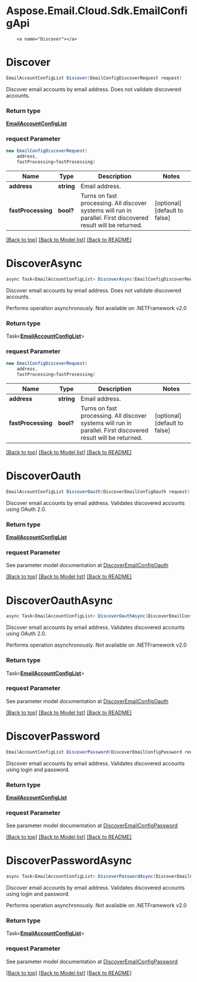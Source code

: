# Aspose.Email.Cloud.Sdk.EmailConfigApi

        ﻿<a name="Discover"></a>
# Discover

```csharp
EmailAccountConfigList Discover(EmailConfigDiscoverRequest request)
```

Discover email accounts by email address. Does not validate discovered accounts.             

### Return type

[**EmailAccountConfigList**](EmailAccountConfigList.md)

### request Parameter
```csharp
new EmailConfigDiscoverRequest(
    address,
    fastProcessing=fastProcessing)
```

Name | Type | Description  | Notes
------------- | ------------- | ------------- | -------------
 **address** | **string**| Email address. | 
 **fastProcessing** | **bool?**| Turns on fast processing. All discover systems will run in parallel. First discovered result will be returned.              | [optional] [default to false]

[[Back to top]](#) [[Back to Model list]](Models.md) [[Back to README]](README.md)

<a name="DiscoverAsync"></a>
# DiscoverAsync

```csharp
async Task<EmailAccountConfigList> DiscoverAsync(EmailConfigDiscoverRequest request)
```

Discover email accounts by email address. Does not validate discovered accounts.             

Performs operation asynchronously. Not available on .NETFramework v2.0

### Return type

Task<[**EmailAccountConfigList**](EmailAccountConfigList.md)>

### request Parameter
```csharp
new EmailConfigDiscoverRequest(
    address,
    fastProcessing=fastProcessing)
```

Name | Type | Description  | Notes
------------- | ------------- | ------------- | -------------
 **address** | **string**| Email address. | 
 **fastProcessing** | **bool?**| Turns on fast processing. All discover systems will run in parallel. First discovered result will be returned.              | [optional] [default to false]

[[Back to top]](#) [[Back to Model list]](Models.md) [[Back to README]](README.md)
        ﻿<a name="DiscoverOauth"></a>
# DiscoverOauth

```csharp
EmailAccountConfigList DiscoverOauth(DiscoverEmailConfigOauth request)
```

Discover email accounts by email address. Validates discovered accounts using OAuth 2.0.             

### Return type

[**EmailAccountConfigList**](EmailAccountConfigList.md)

### request Parameter

See parameter model documentation at [DiscoverEmailConfigOauth](DiscoverEmailConfigOauth.md)

[[Back to top]](#) [[Back to Model list]](Models.md) [[Back to README]](README.md)

<a name="DiscoverOauthAsync"></a>
# DiscoverOauthAsync

```csharp
async Task<EmailAccountConfigList> DiscoverOauthAsync(DiscoverEmailConfigOauth request)
```

Discover email accounts by email address. Validates discovered accounts using OAuth 2.0.             

Performs operation asynchronously. Not available on .NETFramework v2.0

### Return type

Task<[**EmailAccountConfigList**](EmailAccountConfigList.md)>

### request Parameter

See parameter model documentation at [DiscoverEmailConfigOauth](DiscoverEmailConfigOauth.md)

[[Back to top]](#) [[Back to Model list]](Models.md) [[Back to README]](README.md)
        ﻿<a name="DiscoverPassword"></a>
# DiscoverPassword

```csharp
EmailAccountConfigList DiscoverPassword(DiscoverEmailConfigPassword request)
```

Discover email accounts by email address. Validates discovered accounts using login and password.             

### Return type

[**EmailAccountConfigList**](EmailAccountConfigList.md)

### request Parameter

See parameter model documentation at [DiscoverEmailConfigPassword](DiscoverEmailConfigPassword.md)

[[Back to top]](#) [[Back to Model list]](Models.md) [[Back to README]](README.md)

<a name="DiscoverPasswordAsync"></a>
# DiscoverPasswordAsync

```csharp
async Task<EmailAccountConfigList> DiscoverPasswordAsync(DiscoverEmailConfigPassword request)
```

Discover email accounts by email address. Validates discovered accounts using login and password.             

Performs operation asynchronously. Not available on .NETFramework v2.0

### Return type

Task<[**EmailAccountConfigList**](EmailAccountConfigList.md)>

### request Parameter

See parameter model documentation at [DiscoverEmailConfigPassword](DiscoverEmailConfigPassword.md)

[[Back to top]](#) [[Back to Model list]](Models.md) [[Back to README]](README.md)

